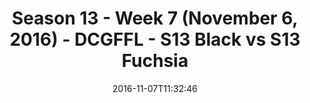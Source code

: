 ---
title: Season 13 - Week 7 (November 6, 2016) - DCGFFL - S13 Black vs S13 Fuchsia
teams-score:
- team: _teams/s13-black.md
  score: 31
- team: _teams/s13-fuchsia.md
  score: 27
mvp: J. Anderson (Black); S. Steinhardt (Fuchsia)
game-ball: E. Porter (Black); S. Boylan (Fuchsia)
season: 13
week: 7
date: '2016-11-07T11:32:46'
pageid: season-13-week-7-november-6-2016-4811-vs-4815
---